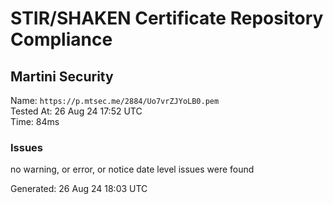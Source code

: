 # STIR/SHAKEN Certificate Repository Compliance

## Martini Security

Name: `https://p.mtsec.me/2884/Uo7vrZJYoLB0.pem`\
Tested At: 26 Aug 24 17:52 UTC\
Time: 84ms

### Issues

no warning, or error, or notice date level issues were found

Generated: 26 Aug 24 18:03 UTC